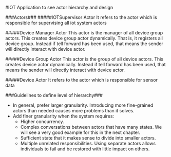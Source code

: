 #IOT Application to see actor hierarchy and design

###Actors###
#####IOTSupervisor Actor
It refers to the actor which is responsible for supervising all iot system actors

#####Device Manager Actor
This actor is the manager of all device group actors. This creates device group actor dynamically. 
That is, it registers all device group. Instead if tell forward has been used, that means the sender will
directly interact with device actor.

#####Device Group Actor
This actor is the group of all device actors. This creates device actor dynamically. Instead if tell forward has been used, 
that means the sender will directly interact with device actor.

#####Device Actor
It refers to the actor which is responsible for sensor data

###Guidelines to define level of hierarchy###
* In general, prefer larger granularity. Introducing more fine-grained actors than needed causes more problems than it solves.
* Add finer granularity when the system requires:
	* Higher concurrency.
	* Complex conversations between actors that have many states. We will see a very good example for this in the next chapter.
	* Sufficient state that it makes sense to divide into smaller actors.
	* Multiple unrelated responsibilities. Using separate actors allows individuals to fail and be restored with little impact on others.
